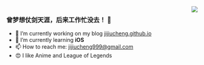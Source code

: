 <img align="right" src="https://github-readme-stats.vercel.app/api?username=jijiucheng&theme=blueberry&show_icons=true&icon_color=CE1D2D&text_color=718096&bg_color=ffffff&hide_title=true" />

<!--
参考链接：
https://github.com/anuraghazra/github-readme-stats
-->
<!--
<image align="left" src="曾梦想仗剑天涯，后来工作忙没去.jpeg" width="300px" height="300px" />
<image align="right" src="遥望远方.jpg" width="300px" height="300px" />
-->


### 曾梦想仗剑天涯，后来工作忙没去！ 👋

- 🔭 I’m currently working on my blog [jijiucheng.github.io](https://jijiucheng.github.io/)
- 🌱 I’m currently learning **iOS**
- 📫 How to reach me: jijiucheng999@gmail.com
- 😍 I like Anime and League of Legends


<!--
**jijiucheng/jijiucheng** is a ✨ _special_ ✨ repository because its `README.md` (this file) appears on your GitHub profile.

Here are some ideas to get you started:

- 🔭 I’m currently working on [jijiucheng.github.io](https://jijiucheng.github.io/)
- 🌱 I’m currently learning iOS
- 👯 I’m looking to collaborate on ...
- 🤔 I’m looking for help with ...
- 💬 Ask me about ...
- 📫 How to reach me: ...
- 😄 Pronouns: ...
- ⚡ Fun fact: ...
-->
